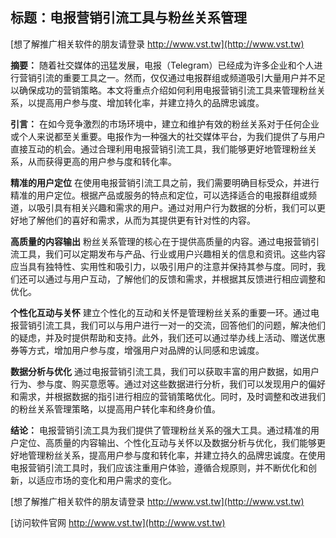 ## **标题：电报营销引流工具与粉丝关系管理**

[想了解推广相关软件的朋友请登录 http://www.vst.tw](http://www.vst.tw)

**摘要：**
随着社交媒体的迅猛发展，电报（Telegram）已经成为许多企业和个人进行营销引流的重要工具之一。然而，仅仅通过电报群组或频道吸引大量用户并不足以确保成功的营销策略。本文将重点介绍如何利用电报营销引流工具来管理粉丝关系，以提高用户参与度、增加转化率，并建立持久的品牌忠诚度。

**引言：**
在如今竞争激烈的市场环境中，建立和维护有效的粉丝关系对于任何企业或个人来说都至关重要。电报作为一种强大的社交媒体平台，为我们提供了与用户直接互动的机会。通过合理利用电报营销引流工具，我们能够更好地管理粉丝关系，从而获得更高的用户参与度和转化率。

**精准的用户定位**
在使用电报营销引流工具之前，我们需要明确目标受众，并进行精准的用户定位。根据产品或服务的特点和定位，可以选择适合的电报群组或频道，以吸引具有相关兴趣和需求的用户。通过对用户行为数据的分析，我们可以更好地了解他们的喜好和需求，从而为其提供更有针对性的内容。

**高质量的内容输出**
粉丝关系管理的核心在于提供高质量的内容。通过电报营销引流工具，我们可以定期发布与产品、行业或用户兴趣相关的信息和资讯。这些内容应当具有独特性、实用性和吸引力，以吸引用户的注意并保持其参与度。同时，我们还可以通过与用户互动，了解他们的反馈和需求，并根据其反馈进行相应调整和优化。

**个性化互动与关怀**
建立个性化的互动和关怀是管理粉丝关系的重要一环。通过电报营销引流工具，我们可以与用户进行一对一的交流，回答他们的问题，解决他们的疑虑，并及时提供帮助和支持。此外，我们还可以通过举办线上活动、赠送优惠券等方式，增加用户参与度，增强用户对品牌的认同感和忠诚度。

**数据分析与优化**
通过电报营销引流工具，我们可以获取丰富的用户数据，如用户行为、参与度、购买意愿等。通过对这些数据进行分析，我们可以发现用户的偏好和需求，并根据数据的指引进行相应的营销策略优化。同时，及时调整和改进我们的粉丝关系管理策略，以提高用户转化率和终身价值。

**结论：**
电报营销引流工具为我们提供了管理粉丝关系的强大工具。通过精准的用户定位、高质量的内容输出、个性化互动与关怀以及数据分析与优化，我们能够更好地管理粉丝关系，提高用户参与度和转化率，并建立持久的品牌忠诚度。在使用电报营销引流工具时，我们应该注重用户体验，遵循合规原则，并不断优化和创新，以适应市场的变化和用户需求的变化。

[想了解推广相关软件的朋友请登录 http://www.vst.tw](http://www.vst.tw)


[访问软件官网 http://www.vst.tw](http://www.vst.tw)

